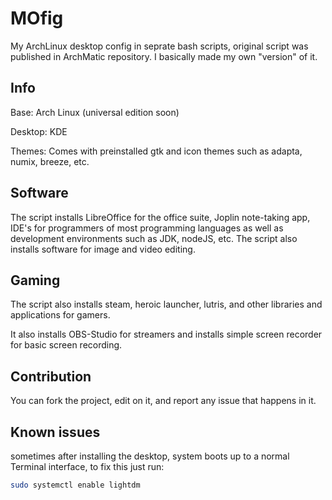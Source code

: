 # MOfig
My ArchLinux desktop config in seprate bash scripts, original script was published in ArchMatic repository. I basically made my own "version" of it.


## Info
Base: Arch Linux (universal edition soon)

Desktop: KDE

Themes: Comes with preinstalled gtk and icon themes such as adapta, numix, breeze, etc.

## Software
 The script installs LibreOffice for the office suite, Joplin note-taking app, IDE's for programmers of most programming languages as well as development environments such as JDK, nodeJS, etc. The script also installs software for image and video editing.

## Gaming
The script also installs steam, heroic launcher, lutris, and other libraries and applications for gamers.

It also installs OBS-Studio for streamers and installs simple screen recorder for basic screen recording.

## Contribution
You can fork the project, edit on it, and report any issue that happens in it.

## Known issues

sometimes after installing the desktop, system boots up to a normal Terminal interface, to fix this just run:

```bash
sudo systemctl enable lightdm
```